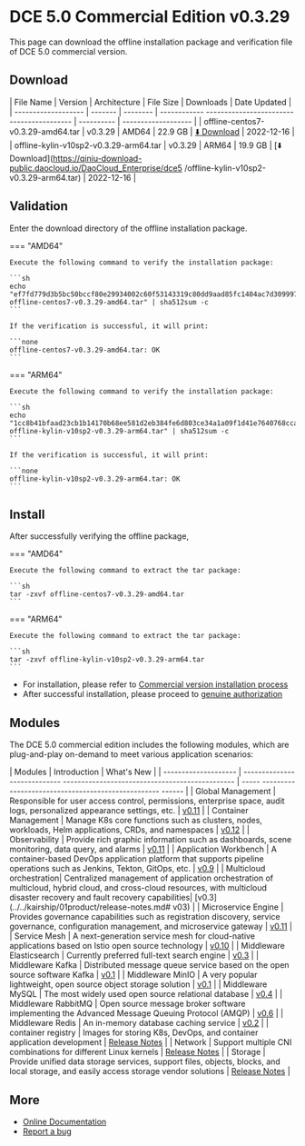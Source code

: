 # DCE 5.0 Commercial Edition v0.3.29

This page can download the offline installation package and verification file of DCE 5.0 commercial version.

## Download

| File Name | Version | Architecture | File Size | Downloads | Date Updated |
| ------------------- | ------- | -------- | ------------ ----------------------------------------- | ---------- | ------------------- |
| offline-centos7-v0.3.29-amd64.tar | v0.3.29 | AMD64 | 22.9 GB | [:arrow_down: Download](https://proxy-qiniu-download-public.daocloud.io/DaoCloud_Enterprise/dce5/offline-centos7-v0.3.29-amd64.tar) | 2022-12-16 |
| offline-kylin-v10sp2-v0.3.29-arm64.tar | v0.3.29 | ARM64 | 19.9 GB | [:arrow_down: Download](https://qiniu-download-public.daocloud.io/DaoCloud_Enterprise/dce5 /offline-kylin-v10sp2-v0.3.29-arm64.tar) | 2022-12-16 |

## Validation

Enter the download directory of the offline installation package.

=== "AMD64"

    Execute the following command to verify the installation package:

    ```sh
    echo "ef7fd779d3b5bc50bccf80e29934002c60f53143319c80dd9aad85fc1404ac7d309997e0d9c829612c1b400cd4d4861fb1b6f91efee8c236ada930cbb44ca1c1  offline-centos7-v0.3.29-amd64.tar" | sha512sum -c
    ```

    If the verification is successful, it will print:

    ```none
    offline-centos7-v0.3.29-amd64.tar: OK
    ```

=== "ARM64"

    Execute the following command to verify the installation package:

    ```sh
    echo "1cc8b41bfaad23cb1b14170b68ee581d2eb384fe6d803ce34a1a09f1d41e7640768cca8a7f8a3f6a881ecfddaaa73756247676b6e0bc72b7ca651cc855ce2ff4  offline-kylin-v10sp2-v0.3.29-arm64.tar" | sha512sum -c
    ```

    If the verification is successful, it will print:

    ```none
    offline-kylin-v10sp2-v0.3.29-arm64.tar: OK
    ```

## Install

After successfully verifying the offline package,

=== "AMD64"

    Execute the following command to extract the tar package:

    ```sh
    tar -zxvf offline-centos7-v0.3.29-amd64.tar
    ```

=== "ARM64"

    Execute the following command to extract the tar package:

    ```sh
    tar -zxvf offline-kylin-v10sp2-v0.3.29-arm64.tar
    ```

- For installation, please refer to [Commercial version installation process](../../install/commercial/start-install.md)
- After successful installation, please proceed to [genuine authorization](https://qingflow.com/f/e3291647)

## Modules

The DCE 5.0 commercial edition includes the following modules, which are plug-and-play on-demand to meet various application scenarios:

| Modules | Introduction | What's New |
| -------------------- | ---------------------------- ----------------------------------------------- | ----- -------------------------------------------------- ------ |
| Global Management | Responsible for user access control, permissions, enterprise space, audit logs, personalized appearance settings, etc. | [v0.11](../../ghippo/01ProductBrief/release-notes.md#v011) |
| Container Management | Manage K8s core functions such as clusters, nodes, workloads, Helm applications, CRDs, and namespaces | [v0.12](../../kpanda/03ProductBrief/release-notes.md#v012) |
| Observability | Provide rich graphic information such as dashboards, scene monitoring, data query, and alarms | [v0.11](../../insight/03ProductBrief/releasenote.md#v011) |
| Application Workbench | A container-based DevOps application platform that supports pipeline operations such as Jenkins, Tekton, GitOps, etc. | [v0.9](../../amamba/01ProductBrief/release-notes.md#v09) |
| Multicloud orchestration| Centralized management of application orchestration of multicloud, hybrid cloud, and cross-cloud resources, with multicloud disaster recovery and fault recovery capabilities| [v0.3](../../kairship/01product/release-notes.md# v03) |
| Microservice Engine | Provides governance capabilities such as registration discovery, service governance, configuration management, and microservice gateway | [v0.11](../../skoala/intro/release-notes.md#v011) |
| Service Mesh | A next-generation service mesh for cloud-native applications based on Istio open source technology | [v0.10](../../mspider/01Intro/release-notes.md#v010) |
| Middleware Elasticsearch | Currently preferred full-text search engine | [v0.3](../../middleware/elasticsearch/release-notes.md#v034) |
| Middleware Kafka | Distributed message queue service based on the open source software Kafka | [v0.1](../../middleware/kafka/release-notes.md#v012) |
| Middleware MinIO | A very popular lightweight, open source object storage solution | [v0.1](../../middleware/minio/release-notes.md#v012) |
| Middleware MySQL | The most widely used open source relational database | [v0.4](../../middleware/mysql/release-notes.md#v04) |
| Middleware RabbitMQ | Open source message broker software implementing the Advanced Message Queuing Protocol (AMQP) | [v0.6](../../middleware/rabbitmq/release-notes.md#v06) |
| Middleware Redis | An in-memory database caching service | [v0.2](../../middleware/redis/release-notes.md#v02) |
| container registry | Images for storing K8s, DevOps, and container application development | [Release Notes](../../release/rn5.0.md) |
| Network | Support multiple CNI combinations for different Linux kernels | [Release Notes](../../release/rn5.0.md) |
| Storage | Provide unified data storage services, support files, objects, blocks, and local storage, and easily access storage vendor solutions | [Release Notes](../../release/rn5.0.md) |

## More

- [Online Documentation](https://docs.daocloud.io/dce/what-is-dce/)
- [Report a bug](https://github.com/DaoCloud/DaoCloud-docs/issues)